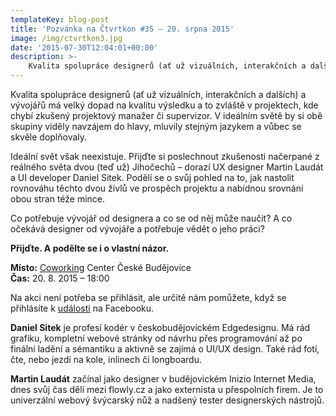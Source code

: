```yaml
---
templateKey: blog-post
title: 'Pozvánka na Čtvrtkon #35 – 20. srpna 2015'
image: /img/ctvrtkon3.jpg
date: '2015-07-30T12:04:01+00:00'
description: >-
    Kvalita spolupráce designerů (ať už vizuálních, interakčních a dalších) a vývojářů má velký dopad na kvalitu výsledku a to zvláště v projektech, kde chybí zkušený projektový manažer...
---
```

Kvalita spolupráce designerů (ať už vizuálních, interakčních a dalších) a vývojářů má velký dopad na kvalitu výsledku a to zvláště v projektech, kde chybí zkušený projektový manažer či supervizor. V ideálním světě by si obě skupiny viděly navzájem do hlavy, mluvily stejným jazykem a vůbec se skvěle doplňovaly.

Ideální svět však neexistuje. Přijďte si poslechnout zkušenosti načerpané z reálného světa dvou (teď už) Jihočechů – dorazí UX designer Martin Laudát a UI developer Daniel Sitek. Podělí se o svůj pohled na to, jak nastolit rovnováhu těchto dvou živlů ve prospěch projektu a nabídnou srovnání obou stran téže mince.

Co potřebuje vývojář od designera a co se od něj může naučit? A co očekává designer od vývojáře a potřebuje vědět o jeho práci?

**Přijďte. A podělte se i o vlastní názor.**

**Místo:** [Coworking](http://www.coworkingcb.cz/ "http://www.coworkingcb.cz/") Center České Budějovice  
**Čas:** 20. 8. 2015 – 18:00

Na akci není potřeba se přihlásit, ale určitě nám pomůžete, když se přihlásíte k [události](https://www.facebook.com/events/1479177112379568/) na Facebooku.

**Daniel Sitek** je profesí kodér v českobudějovickém Edgedesignu. Má rád grafiku, kompletní webové stránky od návrhu přes programování až po finální ladění a sémantiku a aktivně se zajímá o UI/UX design. Také rád fotí, čte, nebo jezdí na kole, inlinech či longboardu.

**Martin Laudát** začínal jako designer v budějovickém Inizio Internet Media, dnes svůj čas dělí mezi flowly.cz a jako externista u přespolních firem. Je to univerzální webový švýcarský nůž a nadšený tester designerských nástrojů.